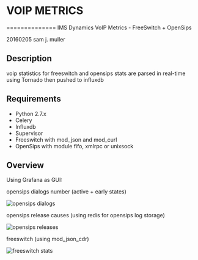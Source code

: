 # VOIP METRICS
==============
IMS Dynamics VoIP Metrics - FreeSwitch + OpenSips

20160205 sam j. muller

Description
-----------

voip statistics for freeswitch and opensips
stats are parsed in real-time using Tornado then pushed to influxdb

Requirements
------------
- Python 2.7.x
- Celery
- Influxdb
- Supervisor
- Freeswitch with mod_json and mod_curl
- OpenSips with module fifo, xmlrpc or unixsock


Overview
--------
Using Grafana as GUI:

opensips dialogs number (active + early states)

![opensips dialogs](http://195.154.255.170/img/cscf.png)

opensips release causes (using redis for opensips log storage)

![opensips releases](http://195.154.255.170/img/releases_causes.png)

freeswitch (using mod_json_cdr)

![freeswitch stats](http://195.154.255.170/img/hpbx.png)
